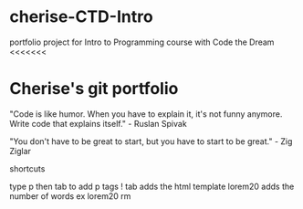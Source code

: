 # cherise-CTD-Intro
portfolio project for Intro to Programming course with Code the Dream
<<<<<<< 

Cherise's git portfolio
=======

"Code is like humor. When you have to explain it, it's not funny anymore. Write code that explains itself." - Ruslan Spivak

"You don't have to be great to start, but you have to start to be great." - Zig Ziglar

shortcuts

type p then tab to add p tags
! tab adds the html template
lorem20 adds the number of words ex lorem20
rm <name of file>
 <!-- Setting the viewport to make your website look good on all devices: -->
